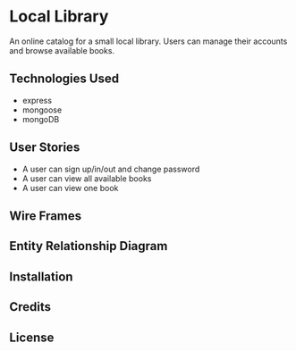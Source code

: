 # Local Library

An online catalog for a small local library. Users can manage their accounts and browse available books.

## Technologies Used

* express
* mongoose
* mongoDB

## User Stories

* A user can sign up/in/out and change password
* A user can view all available books
* A user can view one book

## Wire Frames

## Entity Relationship Diagram

## Installation

## Credits

## License
